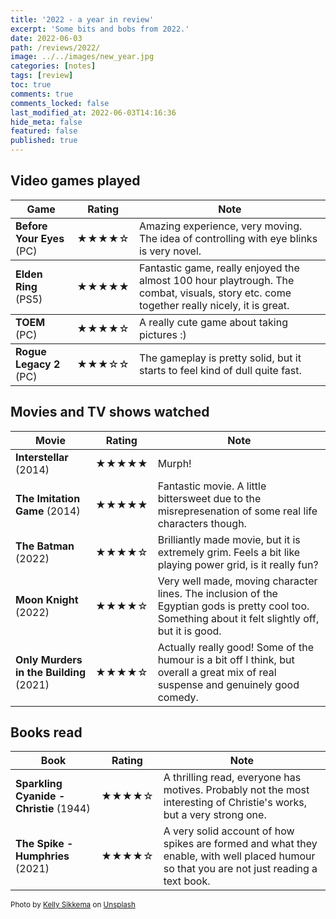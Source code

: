 ```yaml
---
title: '2022 - a year in review'
excerpt: 'Some bits and bobs from 2022.'
date: 2022-06-03
path: /reviews/2022/
image: ../../images/new_year.jpg
categories: [notes]
tags: [review]
toc: true
comments: true
comments_locked: false
last_modified_at: 2022-06-03T14:16:36
hide_meta: false
featured: false
published: true
---
```


## Video games played

<table>
<thead>
<tr>
<th>Game</th>
<th>Rating</th>
<th>Note</th>
</tr>
</thead>
<tbody>
<td><strong>Before Your Eyes</strong> (PC)</td>
<td>★★★★☆</td>
<td>Amazing experience, very moving. The idea of controlling with eye blinks is very novel. </td>
</tr>
</tr>
</thead>
<tbody>
<td><strong>Elden Ring</strong> (PS5)</td>
<td>★★★★★</td>
<td>Fantastic game, really enjoyed the almost 100 hour playtrough. The combat, visuals, story etc. come together really nicely, it is great. </td>
</tr>
</tr>
</thead>
<tbody>
<td><strong>TOEM</strong> (PC)</td>
<td>★★★★☆</td>
<td>A really cute game about taking pictures :) </td>
</tr>
</tr>
</thead>
<tbody>
<td><strong>Rogue Legacy 2</strong> (PC)</td>
<td>★★★☆☆</td>
<td>The gameplay is pretty solid, but it starts to feel kind of dull quite fast. </td>
</tr>
</tbody>
</table>

## Movies and TV shows watched

<table>
<thead>
<tr>
<th>Movie</th>
<th>Rating</th>
<th>Note</th>
</tr>
</thead>
<tbody>
<tr>
<td><strong>Interstellar</strong> (2014)</td>
<td>★★★★★</td>
<td>Murph!</td>
</tr>
<tr>
<td><strong>The Imitation Game</strong> (2014)</td>
<td>★★★★★</td>
<td>Fantastic movie. A little bittersweet due to the misrepresenation of some real life characters though.</td>
</tr>
<tr>
<td><strong>The Batman</strong> (2022)</td>
<td>★★★★☆</td>
<td>Brilliantly made movie, but it is extremely grim. Feels a bit like playing power grid, is it really fun?</td>
</tr>
<tr>
<td><strong>Moon Knight</strong> (2022)</td>
<td>★★★★☆</td>
<td>Very well made, moving character lines. The inclusion of the Egyptian gods is pretty cool too. Something about it felt slightly off, but it is good.</td>
</tr>
<tr>
<td><strong>Only Murders in the Building</strong> (2021)</td>
<td>★★★★☆</td>
<td>Actually really good! Some of the humour is a bit off I think, but overall a great mix of real suspense and genuinely good comedy. </td>
</tr>
</tbody>
</table>

## Books read

<table>
<thead>
<tr>
<th>Book</th>
<th>Rating</th>
<th>Note</th>
</tr>
</thead>
<tbody>
<tr>
<td><strong>Sparkling Cyanide - Christie</strong> (1944)</td>
<td>★★★★☆</td>
<td>A thrilling read, everyone has motives. Probably not the most interesting of Christie's works, but a very strong one.</td>
</tr>
<tr>
<td><strong>The Spike - Humphries</strong> (2021)</td>
<td>★★★★☆</td>
<td>A very solid account of how spikes are formed and what they enable, with well placed humour so that you are not just reading a text book.</td>
</tr>
</tbody>
</table>

<span><small>Photo by <a href="https://unsplash.com/@kellysikkema?utm_source=unsplash&amp;utm_medium=referral&amp;utm_content=creditCopyText">Kelly Sikkema</a> on <a href="https://unsplash.com/s/photos/2020?utm_source=unsplash&amp;utm_medium=referral&amp;utm_content=creditCopyText">Unsplash</a></small></span>